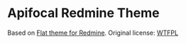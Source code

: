 Apifocal Redmine Theme
======================

Based on [Flat theme for Redmine](https://github.com/tsi/redmine-theme-flat). Original license: [WTFPL](http://www.wtfpl.net/)
